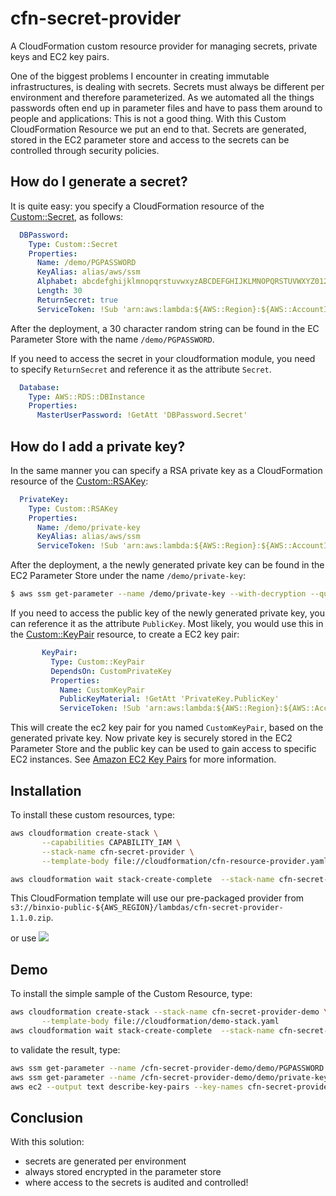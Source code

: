 # cfn-secret-provider
A CloudFormation custom resource provider for managing secrets, private keys and EC2 key pairs.

One of the biggest problems I encounter in creating immutable infrastructures, is dealing with secrets. Secrets must always be different per
environment and therefore parameterized. As we automated all the things passwords often end up in parameter files and have to pass them around 
to people and applications: This is not a good thing. With this Custom CloudFormation Resource we put an end to that. Secrets are generated, 
stored in the EC2 parameter store and access to the secrets can be controlled through security policies.

## How do I generate a secret?
It is quite easy: you specify a CloudFormation resource of the [Custom::Secret](docs/Secret.md), as follows:

```yaml
  DBPassword:
    Type: Custom::Secret
    Properties:
      Name: /demo/PGPASSWORD
      KeyAlias: alias/aws/ssm
      Alphabet: abcdefghijklmnopqrstuvwxyzABCDEFGHIJKLMNOPQRSTUVWXYZ0123456789
      Length: 30
      ReturnSecret: true
      ServiceToken: !Sub 'arn:aws:lambda:${AWS::Region}:${AWS::AccountId}:function:binxio-cfn-secret-provider'
```
After the deployment, a 30 character random string can be found in the EC Parameter Store with the name `/demo/PGPASSWORD`.

If you need to access the secret in your cloudformation module, you need to specify `ReturnSecret` and reference it as the attribute `Secret`.

```yaml
  Database:
    Type: AWS::RDS::DBInstance
    Properties:
      MasterUserPassword: !GetAtt 'DBPassword.Secret'
```

## How do I add a private key?
In the same manner you can specify a RSA private key as a CloudFormation resource of the [Custom::RSAKey](docs/RSAKey.md):

```yaml
  PrivateKey:
    Type: Custom::RSAKey
    Properties:
      Name: /demo/private-key
      KeyAlias: alias/aws/ssm
      ServiceToken: !Sub 'arn:aws:lambda:${AWS::Region}:${AWS::AccountId}:function:binxio-cfn-secret-provider'
```
After the deployment, a the newly generated private key can be found in the EC2 Parameter Store under the name `/demo/private-key`:

```bash
$ aws ssm get-parameter --name /demo/private-key --with-decryption --query Parameter.Value --output text
```

If you need to access the public key of the newly generated private key, you can reference it as the attribute `PublicKey`.  Most likely, 
you would use this in the [Custom::KeyPair](docs/KeyPair.md) resource, to create a EC2 key pair:

```yaml
       KeyPair:
         Type: Custom::KeyPair
         DependsOn: CustomPrivateKey
         Properties:
           Name: CustomKeyPair
           PublicKeyMaterial: !GetAtt 'PrivateKey.PublicKey'
           ServiceToken: !Sub 'arn:aws:lambda:${AWS::Region}:${AWS::AccountId}:function:binxio-cfn-secret-provider'
```
This will create the ec2 key pair for you named `CustomKeyPair`, based on the generated private key. Now private key is securely stored in the EC2 Parameter Store and the public key can be used to gain access to specific EC2 instances. See [Amazon EC2 Key Pairs](http://docs.aws.amazon.com/AWSEC2/latest/UserGuide/ec2-key-pairs.html) for more information.


## Installation
To install these custom resources, type:

```sh
aws cloudformation create-stack \
       --capabilities CAPABILITY_IAM \
       --stack-name cfn-secret-provider \
       --template-body file://cloudformation/cfn-resource-provider.yaml

aws cloudformation wait stack-create-complete  --stack-name cfn-secret-provider 
```
This CloudFormation template will use our pre-packaged provider from `s3://binxio-public-${AWS_REGION}/lambdas/cfn-secret-provider-1.1.0.zip`.

or use [![](https://s3.amazonaws.com/cloudformation-examples/cloudformation-launch-stack.png)](https://console.aws.amazon.com/cloudformation/home?region=eu-central-1#/stacks/new?stackName=cfn-secret-provider&templateURL=https://binxio-public-eu-central-1.s3.amazonaws.com/lambdas/cfn-secret-provider-1.1.0.yaml)

## Demo
To install the simple sample of the Custom Resource, type:

```sh
aws cloudformation create-stack --stack-name cfn-secret-provider-demo \
       --template-body file://cloudformation/demo-stack.yaml
aws cloudformation wait stack-create-complete  --stack-name cfn-secret-provider-demo
```

to validate the result, type:

```sh
aws ssm get-parameter --name /cfn-secret-provider-demo/demo/PGPASSWORD --with-decryption
aws ssm get-parameter --name /cfn-secret-provider-demo/demo/private-key  --with-decryption
aws ec2 --output text describe-key-pairs --key-names cfn-secret-provider-demo-custom-key-pair
```

## Conclusion
With this solution: 

- secrets are generated per environment
- always stored encrypted in the parameter store 
- where access to the secrets is audited and controlled!

